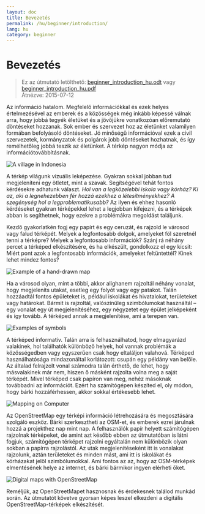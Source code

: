 ```yaml
---
layout: doc
title: Bevezetés
permalink: /hu/beginner/introduction/
lang: hu
category: beginner
---
```


Bevezetés
============

> Ez az útmutató letölthető: [beginner_introduction_hu.odt](/files/beginner_introduction_hu.odt) vagy [beginner_introduction_hu.pdf](/files/beginner_introduction_hu.pdf)  
> Átnézve: 2015-07-12  

Az információ hatalom. Megfelelő információkkal és ezek helyes értelmezésével az emberek és a közösségek még inkább képessé válnak arra, hogy jobbá tegyék életüket és a jövőjükre vonatkozóan előremutató döntéseket hozzanak. Sok ember és szervezet hoz az életünket valamilyen formában befolyásoló döntéseket. Jó minőségű információval ezek a civil szervezetek, kormányzatok és polgárok jobb döntéseket hozhatnak, és így remélhetőleg jobbá teszik az életünket. A térkép nagyon módja az információtovábbításnak. 

![A village in Indonesia][]

A térkép világunk vizuális leképezése. Gyakran sokkal jobban tud megjeleníteni egy ötletet, mint a szavak. Segítségével tehát fontos kérdésekre adhatunk választ. *Hol van a legközelebbi iskola vagy kórház? Ki az, aki a legnehezebben fér hozzá ezekhez a létesítményekhez? A szegénység hol a legproblematikusabb?* Az ilyen és ehhez hasonló kérdéseket gyakran térképekkel lehet a legjobban kifejezni, és a térképek abban is segíthetnek, hogy ezekre a problémákra megoldást találjunk. 

Kezdő gyakorlatkén fogj egy papírt és egy ceruzát, és rajzold le városod vagy falud térképét. Melyek a legfontosabb dolgok, amelyeket föl szeretnél tenni a térképre? Melyek a legfontosabb információk? Szánj rá néhány percet a térképed elkészítésére, és ha elkészült, gondolkozz el egy kicsit: Miért pont azok a legfontosabb információk, amelyeket feltüntettél? Kinek lehet mindez fontos?

![Example of a hand-drawn map][]

Ha a városod olyan, mint a többi, akkor alighanem rajzoltál néhány vonalat, hogy megjeleníts utakat, esetleg egy folyót vagy egy patakot. Talán hozzáadtál fontos épületeket is, például iskolákat és hivatalokat, területeket vagy határokat. Bármit is rajzoltál, valószínűleg szimbólumokat használtál – egy vonalat egy út megjelenítéséhez, egy négyzetet egy épület jelképeként és így tovább. A térképed annak a megjelenítése, ami a terepen van.

![Examples of symbols][]

A térképed informatív. Talán arra is felhasználhatod, hogy elmagyarázd valakinek, hol találhatók különböző helyek, hol vannak problémák a közösségedben vagy egyszerűen csak hogy eltaláljon valahová. Térképed használhatósága mindazonáltal korlátozott: csupán egy példány van belőle. Az általad felrajzolt vonal számodra talán érthető, de lehet, hogy másvalakinek már nem, hiszen ő másként rajzolta volna meg a saját térképét. Mivel térképed csak papíron van meg, nehéz másoknak továbbadni az információt. Ezért ha számítógépen készíted el, oly módon, hogy bárki hozzáférhessen, akkor sokkal értékesebb lehet. 

![Mapping on Computer][]

Az OpenStreetMap egy térképi információ létrehozására és megosztására szolgáló eszköz. Bárki szerkesztheti az OSM-et, és emberek ezrei járulnak hozzá a projekthez nap mint nap. A felhasználók papír helyett számítógépen rajzolnak térképeket, de amint azt később ebben az útmutatóban is látni fogjuk, számítógépen térképet rajzolni egyáltalán nem különbözik olyan sokban a papírra rajzolástól. Az utak megjelenítéseként itt is vonalakat rajzolunk, aztán területeket és minden mást, ami itt is iskolákat és kórházakat jelöl szimbólumokkal. Ami fontos az az, hogy az OSM-térképek elmentésének helye az internet, és bárki bármikor ingyen elérheti őket.

![Digital maps with OpenStreetMap][]

Reméljük, az OpenStreetMapet hasznosnak és érdekesnek találod munkád során. Az útmutatót követve gyorsan képes leszel elkezdeni a digitális OpenStreetMap-térképek elkészítését.


[A village in Indonesia]: /images/beginner/village-in-indonesia.png
[Example of a hand-drawn map]: /images/beginner/hand-drawn-map.png
[Examples of symbols]: /images/beginner/examples-of-symbols.png
[Mapping on Computer]: /images/beginner/mapping-on-computer.png
[Digital maps with OpenStreetMap]: /images/beginner/digital-maps-with-osm.png